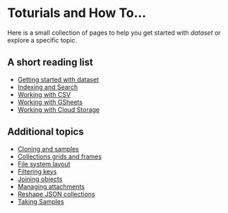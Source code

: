 
# Toturials and How To...

Here is a small collection of pages to help you get started
with _dataset_ or explore a specific topic.

## A short reading list

- [Getting started with dataset](getting-started-with-dataset.html)
- [Indexing and Search](indexing-and-search.html)
- [Working with CSV](working-with-csv.html)
- [Working with GSheets](working-with-gsheets.html)
- [Working with Cloud Storage](working-with-cloud-storage.html)


## Additional topics

- [Cloning and samples](cloning-and-samples.html)
- [Collections grids and frames](collections-grids-and-frames.html)
- [File system layout](file-system-layout.html)
- [Filtering keys](filtering-keys.html)
- [Joining objects](joining-objects.html)
- [Managing attachments](managing-attachments.html)
- [Reshape JSON collections](reshape-json-collections.html)
- [Taking Samples](taking-samples.html)

